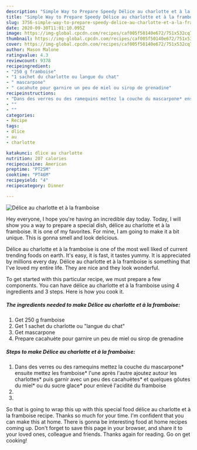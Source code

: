 ```yaml
---
description: "Simple Way to Prepare Speedy Délice au charlotte et à la framboise"
title: "Simple Way to Prepare Speedy Délice au charlotte et à la framboise"
slug: 3756-simple-way-to-prepare-speedy-delice-au-charlotte-et-a-la-framboise
date: 2020-09-30T11:01:10.095Z
image: https://img-global.cpcdn.com/recipes/caf005f50140e672/751x532cq70/delice-au-charlotte-et-a-la-framboise-photo-principale-de-la-recette.jpg
thumbnail: https://img-global.cpcdn.com/recipes/caf005f50140e672/751x532cq70/delice-au-charlotte-et-a-la-framboise-photo-principale-de-la-recette.jpg
cover: https://img-global.cpcdn.com/recipes/caf005f50140e672/751x532cq70/delice-au-charlotte-et-a-la-framboise-photo-principale-de-la-recette.jpg
author: Mason Malone
ratingvalue: 4.3
reviewcount: 9378
recipeingredient:
- "250 g framboise"
- "1 sachet du charlotte ou langue du chat"
- " mascarpone"
- " cacahute pour garnire un peu de miel ou sirop de grenadine"
recipeinstructions:
- "Dans des verres ou des ramequins mettez la couche du mascarpone* ensuite mettez les framboise* l&#39;une après l&#39;autre ajoutez autour les charlottes* puis garnir avec un peu des cacahuètes* et quelques gôutes du miel* ou du sucre glace* pour enlevé l&#39;acidité du framboise"
- ""
- ""
categories:
- Recipe
tags:
- dlice
- au
- charlotte

katakunci: dlice au charlotte 
nutrition: 207 calories
recipecuisine: American
preptime: "PT25M"
cooktime: "PT46M"
recipeyield: "4"
recipecategory: Dinner

---
```



![Délice au charlotte et à la framboise](https://img-global.cpcdn.com/recipes/caf005f50140e672/751x532cq70/delice-au-charlotte-et-a-la-framboise-photo-principale-de-la-recette.jpg)

Hey everyone, I hope you're having an incredible day today. Today, I will show you a way to prepare a special dish, délice au charlotte et à la framboise. It is one of my favorites. For mine, I am going to make it a bit unique. This is gonna smell and look delicious.

Délice au charlotte et à la framboise is one of the most well liked of current trending foods on earth. It's easy, it is fast, it tastes yummy. It is appreciated by millions every day. Délice au charlotte et à la framboise is something that I've loved my entire life. They are nice and they look wonderful.




To get started with this particular recipe, we must prepare a few components. You can have délice au charlotte et à la framboise using 4 ingredients and 3 steps. Here is how you cook it.

<!--inarticleads1-->

##### The ingredients needed to make Délice au charlotte et à la framboise:

1. Get 250 g framboise
1. Get 1 sachet du charlotte ou &#34;langue du chat&#34;
1. Get  mascarpone
1. Prepare  cacahuète pour garnire un peu de miel ou sirop de grenadine




<!--inarticleads2-->

##### Steps to make Délice au charlotte et à la framboise:

1. Dans des verres ou des ramequins mettez la couche du mascarpone* ensuite mettez les framboise* l&#39;une après l&#39;autre ajoutez autour les charlottes* puis garnir avec un peu des cacahuètes* et quelques gôutes du miel* ou du sucre glace* pour enlevé l&#39;acidité du framboise
1. 
1. 




So that is going to wrap this up with this special food délice au charlotte et à la framboise recipe. Thanks so much for your time. I'm confident that you can make this at home. There is gonna be interesting food at home recipes coming up. Don't forget to save this page in your browser, and share it to your loved ones, colleague and friends. Thanks again for reading. Go on get cooking!
